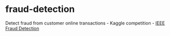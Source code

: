 # fraud-detection
Detect fraud from customer online transactions - Kaggle competition - [IEEE Fraud Detection](https://www.kaggle.com/competitions/ieee-fraud-detection/overview)
